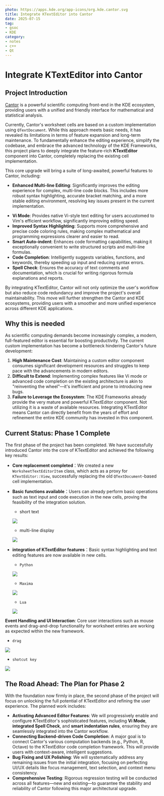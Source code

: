 ```yaml
---
photo: https://apps.kde.org/app-icons/org.kde.cantor.svg
title: Integrate KTextEditor into Cantor
date: 2025-07-15
tag:
- gsoc
- KDE
category: 
- notes
- c++
- Qt
---
```


# Integrate KTextEditor into Cantor


## Project Introduction

[Cantor](https://apps.kde.org/cantor/) is a powerful scientific computing front-end in the KDE ecosystem, providing users with a unified and friendly interface for mathematical and statistical analysis.

Currently, Cantor's worksheet cells are based on a custom implementation using `QTextDocument`. While this approach meets basic needs, it has revealed its limitations in terms of feature expansion and long-term maintenance. To fundamentally enhance the editing experience, simplify the codebase, and embrace the advanced technology of the KDE Frameworks, this project plans to deeply integrate the feature-rich **KTextEditor** component into Cantor, completely replacing the existing cell implementation.

This core upgrade will bring a suite of long-awaited, powerful features to Cantor, including:

* **Enhanced Multi-line Editing**: Significantly improves the editing experience for complex, multi-line code blocks. This includes more robust syntax highlighting, accurate bracket matching, and a more stable editing environment, resolving key issues present in the current implementation.

- **Vi Mode**: Provides native Vi-style text editing for users accustomed to Vim's efficient workflow, significantly improving editing speed.
- **Improved Syntax Highlighting**: Supports more comprehensive and precise code coloring rules, making complex mathematical and programming expressions clearer and easier to read.
- **Smart Auto-indent**: Enhances code formatting capabilities, making it exceptionally convenient to write structured scripts and multi-line formulas.
- **Code Completion**: Intelligently suggests variables, functions, and keywords, thereby speeding up input and reducing syntax errors.
- **Spell Check**: Ensures the accuracy of text comments and documentation, which is crucial for writing rigorous formula explanations and reports.

By integrating KTextEditor, Cantor will not only optimize the user's workflow but also reduce code redundancy and improve the project's overall maintainability. This move will further strengthen the Cantor and KDE ecosystems, providing users with a smoother and more unified experience across different KDE applications.

## Why this is needed

As scientific computing demands become increasingly complex, a modern, full-featured editor is essential for boosting productivity. The current custom implementation has become a bottleneck hindering Cantor's future development:

1. **High Maintenance Cost**: Maintaining a custom editor component consumes significant development resources and struggles to keep pace with the advancements in modern editors.
2. **Difficult to Extend**: Implementing complex features like Vi mode or advanced code completion on the existing architecture is akin to "reinventing the wheel"—it's inefficient and prone to introducing new bugs.
3. **Failure to Leverage the Ecosystem**: The KDE Frameworks already provide the very mature and powerful KTextEditor component. Not utilizing it is a waste of available resources. Integrating KTextEditor means Cantor can directly benefit from the years of effort and refinement the entire KDE community has invested in this component.

## Current Status: Phase 1 Complete

The first phase of the project has been completed. We have successfully introduced Cantor into the core of KTextEditor and achieved the following key results:

- **Core replacement completed**：We created a new `WorksheetTextEditorItem` class, which acts as a proxy for `KTextEditor::View`, successfully replacing the old `QTextDocument`-based cell implementation.

- **Basic functions available**：Users can already perform basic operations such as text input and code execution in the new cells, proving the feasibility of the integration solution.

  - short text

  ![](https://pub-a7510641c4c0427886fce394cb093861.r2.dev/2.png)

  - multi-line display

  ![](https://pub-a7510641c4c0427886fce394cb093861.r2.dev/For%20long%20text%2C%20we%20can%20use%20multiple%20cells%20to%20display%20and%20run%20(3).png)

- **integration of KTextEditor features**：Basic syntax highlighting and text editing features are now available in new cells.

  - `Python`

  ![](https://pub-a7510641c4c0427886fce394cb093861.r2.dev/python.png)

  - `Maxima`

  ![](https://pub-a7510641c4c0427886fce394cb093861.r2.dev/maxima3.png)
  
  * `Lua`
  
  ![](https://pub-a7510641c4c0427886fce394cb093861.r2.dev/lua.png)

**Event Handling and UI Interaction**: Core user interactions such as mouse events and drag-and-drop functionality for worksheet entries are working as expected within the new framework.

* `drag`

![](https://pub-a7510641c4c0427886fce394cb093861.r2.dev/dr.png)

* `shotcut key`

![](https://pub-a7510641c4c0427886fce394cb093861.r2.dev/1.gif)



## The Road Ahead: The Plan for Phase 2

With the foundation now firmly in place, the second phase of the project will focus on unlocking the full potential of KTextEditor and refining the user experience. The planned work includes:

- **Activating Advanced Editor Features**: We will progressively enable and configure KTextEditor's sophisticated features, including **Vi Mode**, **integrated Spell Check**, and **smart indentation rules**, ensuring they are seamlessly integrated into the Cantor workflow.
- **Connecting Backend-driven Code Completion**: A major goal is to connect Cantor's various computation backends (e.g., Python, R, Octave) to the KTextEditor code completion framework. This will provide users with context-aware, intelligent suggestions.
- **Bug Fixing and UX Polishing**: We will systematically address any remaining issues from the initial integration, focusing on perfecting UI/UX details like focus management, text selection, and context menu consistency.
- **Comprehensive Testing**: Rigorous regression testing will be conducted across all features—new and existing—to guarantee the stability and reliability of Cantor following this major architectural upgrade.